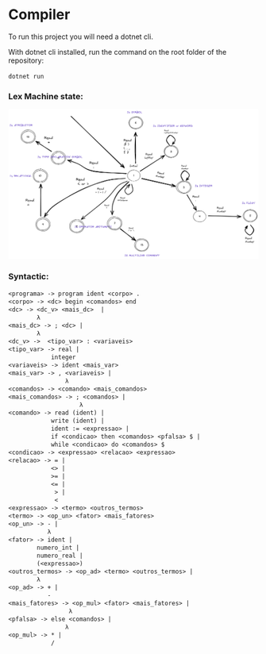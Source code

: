 ﻿# Compiler

To run this project you will need a dotnet cli.

With dotnet cli installed, run the command on the root folder of the repository: 

``
dotnet run
``

### Lex Machine state:

![alt text](Assets/UpdatedAutomato.png)

### Syntactic:

```
<programa> -> program ident <corpo> .
<corpo> -> <dc> begin <comandos> end
<dc> -> <dc_v> <mais_dc>  |
        λ
<mais_dc> -> ; <dc> |
        λ
<dc_v> ->  <tipo_var> : <variaveis>
<tipo_var> -> real |
            integer
<variaveis> -> ident <mais_var>
<mais_var> -> , <variaveis> |
                λ
<comandos> -> <comando> <mais_comandos>
<mais_comandos> -> ; <comandos> |
                    λ
<comando> -> read (ident) |
            write (ident) |
            ident := <expressao> |
            if <condicao> then <comandos> <pfalsa> $ |
            while <condicao> do <comandos> $
<condicao> -> <expressao> <relacao> <expressao>
<relacao> -> = |
            <> |
            >= |
            <= |
             > |
             <
<expressao> -> <termo> <outros_termos>
<termo> -> <op_un> <fator> <mais_fatores>
<op_un> -> - |
           λ
<fator> -> ident |
        numero_int |
        numero_real |
        (<expressao>)
<outros_termos> -> <op_ad> <termo> <outros_termos> |
        λ
<op_ad> -> + |
           -
<mais_fatores> -> <op_mul> <fator> <mais_fatores> |
                 λ
<pfalsa> -> else <comandos> |
                λ
<op_mul> -> * | 
            /

```

